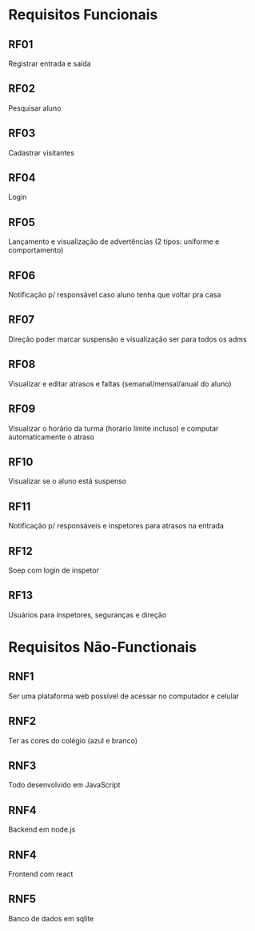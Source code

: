 # Requisitos Funcionais

## RF01
Registrar entrada e saída
## RF02
Pesquisar aluno
## RF03
Cadastrar visitantes
## RF04
Login
## RF05
Lançamento e visualização de advertências (2 tipos: uniforme e comportamento)
## RF06
Notificação p/ responsável caso aluno tenha que voltar pra casa
## RF07
Direção poder marcar suspensão e visualização ser para todos os adms
## RF08
Visualizar e editar atrasos e faltas (semanal/mensal/anual do aluno)
## RF09
Visualizar o horário da turma (horário limite incluso) e computar automaticamente o atraso
## RF10
Visualizar se o aluno está suspenso
## RF11
Notificação p/ responsáveis e inspetores para atrasos na entrada
## RF12
Soep com login de inspetor
## RF13
Usuários para inspetores, seguranças e direção

# Requisitos Não-Functionais

## RNF1
Ser uma plataforma web possível de acessar no computador e celular
## RNF2
Ter as cores do colégio (azul e branco)
## RNF3
Todo desenvolvido em JavaScript
## RNF4
Backend em node.js
## RNF4
Frontend com react
## RNF5
Banco de dados em sqlite
